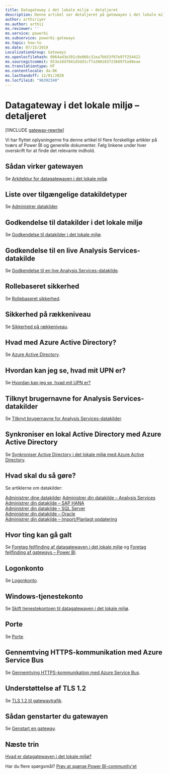 ```yaml
---
title: Datagateway i det lokale miljø – detaljeret
description: Denne artikel ser detaljeret på gatewayen i det lokale miljø. Vi ser på, hvordan tjenesten fungerer sammen med Azure Active Directory og dit lokale Active Directory, når du arbejder med Analysis Services
author: arthiriyer
ms.author: arthii
ms.reviewer: ''
ms.service: powerbi
ms.subservice: powerbi-gateways
ms.topic: how-to
ms.date: 07/15/2019
LocalizationGroup: Gateways
ms.openlocfilehash: 0964ad3e391c8e066c31ea7bb53f67e97f254422
ms.sourcegitcommit: 653e18d7041d3dd1cf7a38010372366975a98eae
ms.translationtype: HT
ms.contentlocale: da-DK
ms.lasthandoff: 12/01/2020
ms.locfileid: "96392348"
---
```

# <a name="on-premises-data-gateway-in-depth"></a>Datagateway i det lokale miljø – detaljeret

[!INCLUDE [gateway-rewrite](../includes/gateway-rewrite.md)]

Vi har flyttet oplysningerne fra denne artikel til flere forskellige artikler på tværs af Power BI og generelle dokumenter. Følg linkene under hver overskrift for at finde det relevante indhold.

## <a name="how-the-gateway-works"></a>Sådan virker gatewayen

Se [Arkitektur for datagatewayen i det lokale miljø](/data-integration/gateway/service-gateway-onprem-indepth).

## <a name="list-of-available-data-source-types"></a>Liste over tilgængelige datakildetyper

Se [Administrer datakilder](service-gateway-data-sources.md).

## <a name="authentication-to-on-premises-data-sources"></a>Godkendelse til datakilder i det lokale miljø

Se [Godkendelse til datakilder i det lokale miljø](/data-integration/gateway/service-gateway-onprem-indepth#authentication-to-on-premises-data-sources).

## <a name="authentication-to-a-live-analysis-services-data-source"></a>Godkendelse til en live Analysis Services-datakilde

Se [Godkendelse til en live Analysis Services-datakilde](service-gateway-enterprise-manage-ssas.md#authentication-to-a-live-analysis-services-data-source).

## <a name="role-based-security"></a>Rollebaseret sikkerhed

Se [Rollebaseret sikkerhed](service-gateway-enterprise-manage-ssas.md#role-based-security).

## <a name="row-level-security"></a>Sikkerhed på rækkeniveau

Se [Sikkerhed på rækkeniveau](service-gateway-enterprise-manage-ssas.md#row-level-security).

## <a name="what-about-azure-active-directory"></a>Hvad med Azure Active Directory?

Se [Azure Active Directory](/data-integration/gateway/service-gateway-onprem-indepth#azure-active-directory).

## <a name="how-do-i-tell-what-my-upn-is"></a>Hvordan kan jeg se, hvad mit UPN er?

Se [Hvordan kan jeg se, hvad mit UPN er?](/data-integration/gateway/service-gateway-onprem-indepth#how-do-i-tell-what-my-upn-is)

## <a name="map-user-names-for-analysis-services-data-sources"></a>Tilknyt brugernavne for Analysis Services-datakilder

Se [Tilknyt brugernavne for Analysis Services-datakilder](service-gateway-enterprise-manage-ssas.md#map-user-names-for-analysis-services-data-sources).

## <a name="synchronize-an-on-premises-active-directory-with-azure-active-directory"></a>Synkroniser en lokal Active Directory med Azure Active Directory

Se [Synkroniser Active Directory i det lokale miljø med Azure Active Directory](/data-integration/gateway/service-gateway-onprem-indepth#synchronize-an-on-premises-active-directory-with-azure-active-directory).

## <a name="what-to-do-next"></a>Hvad skal du så gøre?

Se artiklerne om datakilder:

[Administrer dine datakilder](service-gateway-data-sources.md)
[Administrer din datakilde – Analysis Services](service-gateway-enterprise-manage-ssas.md)  
[Administrer din datakilde – SAP HANA](service-gateway-enterprise-manage-sap.md)  
[Administrer din datakilde – SQL Server](service-gateway-enterprise-manage-sql.md)  
[Administrer din datakilde – Oracle](service-gateway-onprem-manage-oracle.md)  
[Administrer din datakilde – Import/Planlagt opdatering](service-gateway-enterprise-manage-scheduled-refresh.md)  

## <a name="where-things-can-go-wrong"></a>Hvor ting kan gå galt

Se [Foretag fejlfinding af datagatewayen i det lokale miljø](/data-integration/gateway/service-gateway-tshoot) og [Foretag fejlfinding af gateways – Power BI](service-gateway-onprem-tshoot.md).

## <a name="sign-in-account"></a>Logonkonto

Se [Logonkonto](/data-integration/gateway/service-gateway-onprem-indepth#sign-in-account).

## <a name="windows-service-account"></a>Windows-tjenestekonto

Se [Skift tjenestekontoen til datagatewayen i det lokale miljø](/data-integration/gateway/service-gateway-service-account).

## <a name="ports"></a>Porte

Se [Porte](/data-integration/gateway/service-gateway-communication#ports).

## <a name="forcing-https-communication-with-azure-service-bus"></a>Gennemtving HTTPS-kommunikation med Azure Service Bus

Se [Gennemtving HTTPS-kommunikation med Azure Service Bus](/data-integration/gateway/service-gateway-communication#force-https-communication-with-azure-service-bus).

## <a name="support-for-tls-12"></a>Understøttelse af TLS 1.2

Se [TLS 1.2 til gatewaytrafik](/data-integration/gateway/service-gateway-communication#tls-12-for-gateway-traffic).

## <a name="how-to-restart-the-gateway"></a>Sådan genstarter du gatewayen

Se [Genstart en gateway](/data-integration/gateway/service-gateway-restart).

## <a name="next-steps"></a>Næste trin

[Hvad er datagatewayen i det lokale miljø?](service-gateway-onprem.md)

Har du flere spørgsmål? [Prøv at spørge Power BI-community'et](https://community.powerbi.com/)